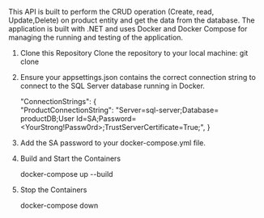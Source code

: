 This API is built to perform the CRUD operation (Create, read, Update,Delete) on product entity and get the data from the database. The application is built with .NET and uses Docker and Docker Compose for managing the running and testing of the application.

1. Clone this Repository
  Clone the repository to your local machine:
  git clone <URL-to-your-repository>

2. Ensure your appsettings.json contains the correct connection string to connect to the SQL Server database running in Docker.
   
      "ConnectionStrings": {   
          "ProductConnectionString": "Server=sql-server;Database= productDB;User Id=SA;Password=<YourStrong!Passw0rd>;TrustServerCertificate=True;",
      }

3. Add the SA password to your docker-compose.yml file.

4. Build and Start the Containers
   
    docker-compose up --build

5. Stop the Containers
   
   docker-compose down

